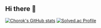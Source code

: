 ## Hi there 👋

<!--
**chorokKim/chorokKim** is a ✨ _special_ ✨ repository because its `README.md` (this file) appears on your GitHub profile.

Here are some ideas to get you started:

- 🔭 I’m currently working on ...
- 🌱 I’m currently learning ...
- 👯 I’m looking to collaborate on ...
- 🤔 I’m looking for help with ...
- 💬 Ask me about ...
- 📫 How to reach me: ...
- 😄 Pronouns: ...
- ⚡ Fun fact: ...
-->
[![Chorok's GitHub stats](https://github-readme-stats.vercel.app/api?username=chorokKim&count_private=true&show_icons=true&theme=tokyonight)](https://github.com/chorokKim/github-readme-stats)
[![Solved.ac Profile](http://mazassumnida.wtf/api/v2/generate_badge?boj=choji98)](https://solved.ac/choji98/)

